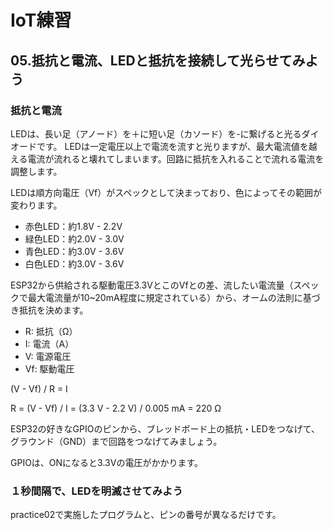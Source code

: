 # IoT練習

## 05.抵抗と電流、LEDと抵抗を接続して光らせてみよう

### 抵抗と電流

LEDは、長い足（アノード）を＋に短い足（カソード）を-に繋げると光るダイオードです。
LEDは一定電圧以上で電流を流すと光りますが、最大電流値を越える電流が流れると壊れてしまいます。回路に抵抗を入れることで流れる電流を調整します。

LEDは順方向電圧（Vf）がスペックとして決まっており、色によってその範囲が変わります。

- 赤色LED：約1.8V - 2.2V
- 緑色LED：約2.0V - 3.0V
- 青色LED：約3.0V - 3.6V
- 白色LED：約3.0V - 3.6V

ESP32から供給される駆動電圧3.3VとこのVfとの差、流したい電流量（スペックで最大電流量が10~20mA程度に規定されている）から、オームの法則に基づき抵抗を決めます。

- R: 抵抗（Ω）
- I: 電流（A）
- V: 電源電圧
- Vf: 駆動電圧

(V - Vf) / R = I

R = (V - Vf) / I = (3.3 V - 2.2 V) / 0.005 mA = 220 Ω

ESP32の好きなGPIOのピンから、ブレッドボード上の抵抗・LEDをつなげて、グラウンド（GND）まで回路をつなげてみましょう。

GPIOは、ONになると3.3Vの電圧がかかります。

### １秒間隔で、LEDを明滅させてみよう

practice02で実施したプログラムと、ピンの番号が異なるだけです。
